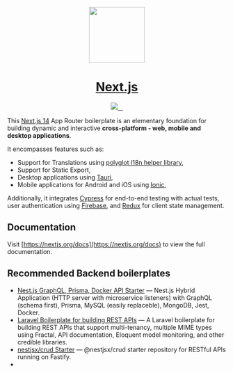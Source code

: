 <p align="center">
  <a href="https://nextjs.org">
    <picture>
      <source media="(prefers-color-scheme: dark)" srcset="https://assets.vercel.com/image/upload/v1662130559/nextjs/Icon_dark_background.png">
      <img src="https://assets.vercel.com/image/upload/v1662130559/nextjs/Icon_light_background.png" height="128">
    </picture>
    <h1 align="center">Next.js</h1>
  </a>
</p>

<p align="center">
  <a aria-label="Vercel logo" href="https://vercel.com">
    <img src="https://img.shields.io/badge/MADE%20BY%20Vercel-000000.svg?style=for-the-badge&logo=Vercel&labelColor=000">
  </a>
  <a aria-label="NPM version" href="https://www.npmjs.com/package/next">
    <img alt="" src="https://img.shields.io/npm/v/next.svg?style=for-the-badge&labelColor=000000">
  </a>
  <a aria-label="License" href="https://github.com/vercel/next.js/blob/canary/license.md">
    <img alt="" src="https://img.shields.io/npm/l/next.svg?style=for-the-badge&labelColor=000000">
  </a>
  <a aria-label="Join the community on GitHub" href="https://github.com/vercel/next.js/discussions">
    <img alt="" src="https://img.shields.io/badge/Join%20the%20community-blueviolet.svg?style=for-the-badge&logo=Next.js&labelColor=000000&logoWidth=20">
  </a>
</p>



This [Next.js 14](https://nextjs.org/blog/next-14) App Router boilerplate is an elementary foundation for building dynamic and interactive **cross-platform - web, mobile and desktop applications**.

It encompasses features such as:

-   Support for Translations using [polyglot I18n helper library](https://github.com/mreinstein/polyglot.js),
-   Support for Static Export,
-   Desktop applications using [Tauri](https://tauri.app),
-   Mobile applications for Android and iOS using [Ionic](https://ionicframework.com/),

Additionally, it integrates [Cypress](https://www.cypress.io/) for end-to-end testing with actual tests, user authentication using [Firebase](https://firebase.google.com/products/auth/), and [Redux](https://redux.js.org/) for client state management.

## Documentation

Visit [https://nextjs.org/docs](https://nextjs.org/docs) to view the full documentation.

## Recommended Backend boilerplates

- [Nest.js GraphQL, Prisma, Docker API Starter](https://github.com/josephgodwinkimani/nestjs-graphql-prisma) — Nest.js Hybrid Application (HTTP server with microservice listeners) with GraphQL (schema first), Prisma, MySQL (easily replaceble), MongoDB, Jest, Docker.
- [Laravel Boilerplate for building REST APIs](https://github.com/josephgodwinkimani/laravel-api-boilerplate) — A Laravel boilerplate for building REST APIs that support multi-tenancy, multiple MIME types using Fractal, API documentation, Eloquent model monitoring, and other credible libraries. 
- [nestjsx/crud Starter](https://github.com/josephgodwinkimani/nestjsx-crud-starter) — @nestjsx/crud starter repository for RESTful APIs running on Fastify.
- 